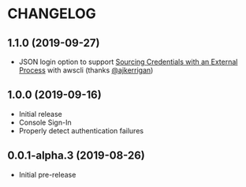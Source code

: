 # CHANGELOG

## 1.1.0 (2019-09-27)

* JSON login option to support [Sourcing Credentials with an External Process](https://docs.aws.amazon.com/cli/latest/userguide/cli-configure-sourcing-external.html) with awscli (thanks [@ajkerrigan](https://github.com/ajkerrigan))

## 1.0.0 (2019-09-16)

* Initial release
* Console Sign-In
* Properly detect authentication failures

## 0.0.1-alpha.3 (2019-08-26)

* Initial pre-release
